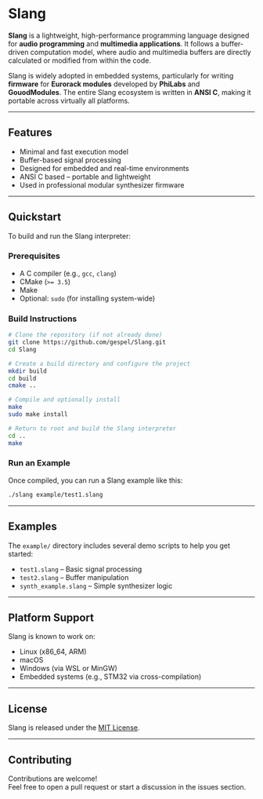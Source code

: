 # Slang

**Slang** is a lightweight, high-performance programming language designed for **audio programming** and **multimedia applications**. It follows a buffer-driven computation model, where audio and multimedia buffers are directly calculated or modified from within the code.

Slang is widely adopted in embedded systems, particularly for writing **firmware** for **Eurorack modules** developed by **PhiLabs** and **GouodModules**. The entire Slang ecosystem is written in **ANSI C**, making it portable across virtually all platforms.

---

## Features

- Minimal and fast execution model  
- Buffer-based signal processing  
- Designed for embedded and real-time environments  
- ANSI C based – portable and lightweight  
- Used in professional modular synthesizer firmware  

---

## Quickstart

To build and run the Slang interpreter:

### Prerequisites

- A C compiler (e.g., `gcc`, `clang`)
- CMake (`>= 3.5`)
- Make
- Optional: `sudo` (for installing system-wide)

### Build Instructions

```bash
# Clone the repository (if not already done)
git clone https://github.com/gespel/Slang.git
cd Slang

# Create a build directory and configure the project
mkdir build
cd build
cmake ..

# Compile and optionally install
make
sudo make install

# Return to root and build the Slang interpreter
cd ..
make
```
### Run an Example
Once compiled, you can run a Slang example like this: 
```bash
./slang example/test1.slang
```
---

## Examples

The `example/` directory includes several demo scripts to help you get started:

- `test1.slang` – Basic signal processing
- `test2.slang` – Buffer manipulation
- `synth_example.slang` – Simple synthesizer logic

---

## Platform Support

Slang is known to work on:

- Linux (x86_64, ARM)
- macOS
- Windows (via WSL or MinGW)
- Embedded systems (e.g., STM32 via cross-compilation)

---

## License

Slang is released under the [MIT License](LICENSE).

---

## Contributing

Contributions are welcome!  
Feel free to open a pull request or start a discussion in the issues section.